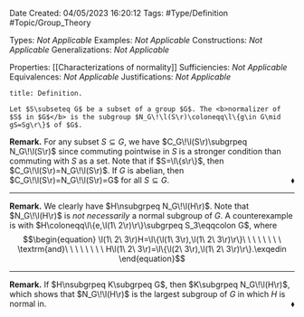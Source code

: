 <div class="topSpace"></div>

Date Created: 04/05/2023 16:20:12
Tags: #Type/Definition #Topic/Group_Theory

Types: <i>Not Applicable</i>
Examples: <i>Not Applicable</i>
Constructions: <i>Not Applicable</i>
Generalizations: <i>Not Applicable</i>

Properties: [[Characterizations of normality]]
Sufficiencies: <i>Not Applicable</i>
Equivalences: <i>Not Applicable</i>
Justifications: <i>Not Applicable</i>

``` ad-Definition
title: Definition.

Let $S\subseteq G$ be a subset of a group $G$. The <b>normalizer of $S$ in $G$</b> is the subgroup $N_G\!\l(S\r)\coloneqq\l\{g\in G\mid gS=Sg\r\}$ of $G$.

```

<b>Remark.</b> For any subset $S\subseteq G$, we have $C_G\!\l(S\r)\subgrpeq N_G\!\l(S\r)$ since commuting pointwise in $S$ is a stronger condition than commuting with $S$ as a set. Note that if $S=\l\{s\r\}$, then $C_G\!\l(S\r)=N_G\!\l(S\r)$. If $G$ is abelian, then $C_G\!\l(S\r)=N_G\!\l(S\r)=G$ for all $S\subseteq G$.<span style="float:right;">$\blacklozenge$</span>

---

<b>Remark.</b> We clearly have $H\nsubgrpeq N_G\!\l(H\r)$. Note that $N_G\!\l(H\r)$ is _not necessarily_ a normal subgroup of $G$. A counterexample is with $H\coloneqq\l\{e,\l(1\ 2\r)\r\}\subgrpeq S_3\eqqcolon G$, where
$$\begin{equation}
    \l(1\ 2\ 3\r)H=\l\{\l(1\ 3\r),\l(1\ 2\ 3\r)\r\}\ \ \ \ \ \ \ \ \textrm{and}\ \ \ \ \ \ \ \ H\l(1\ 2\ 3\r)=\l\{\l(2\ 3\r),\l(1\ 2\ 3\r)\r\}.\exqedin
\end{equation}$$

---


<b>Remark.</b> If $H\nsubgrpeq K\subgrpeq G$, then $K\subgrpeq N_G\!\l(H\r)$, which shows that $N_G\!\l(H\r)$ is the largest subgroup of $G$ in which $H$ is normal in.<span style="float:right;">$\blacklozenge$</span>
